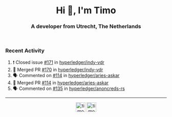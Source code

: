 <h1 align="center">Hi 👋, I'm Timo</h1>
<h3 align="center">A developer from Utrecht, The Netherlands</h3>
<br/>
<!-- https://github.com/rahuldkjain/github-profile-readme-generator --!>

<!--  <p align="left"><img src="https://github-readme-stats.vercel.app/api?username=timoglastra&show_icons=true&count_private=true&" alt="timoglastra" /></p> --!>

<!--
Github language stats
<p align="left"><img src="https://github-readme-stats.vercel.app/api/top-langs/?username=timoglastra&layout=compact" alt="timoglastra" /><p>
-->

<!-- Codestats language stats -->
<!-- <p align="left"><img src="https://codestats-readme.vercel.app/api/top-langs/?username=timoglastra&layout=compact&language_count=12" alt="timoglastra" /><p>    --!>
  
<h3>Recent Activity</h3>

<!--START_SECTION:activity-->
1. ❗️ Closed issue [#171](https://github.com/hyperledger/indy-vdr/issues/171) in [hyperledger/indy-vdr](https://github.com/hyperledger/indy-vdr)
2. 🎉 Merged PR [#170](https://github.com/hyperledger/indy-vdr/pull/170) in [hyperledger/indy-vdr](https://github.com/hyperledger/indy-vdr)
3. 🗣 Commented on [#114](https://github.com/hyperledger/aries-askar/issues/114) in [hyperledger/aries-askar](https://github.com/hyperledger/aries-askar)
4. 🎉 Merged PR [#114](https://github.com/hyperledger/aries-askar/pull/114) in [hyperledger/aries-askar](https://github.com/hyperledger/aries-askar)
5. 🗣 Commented on [#135](https://github.com/hyperledger/anoncreds-rs/issues/135) in [hyperledger/anoncreds-rs](https://github.com/hyperledger/anoncreds-rs)
<!--END_SECTION:activity-->

---

<p align="center">
<a href="https://twitter.com/timoglastra" target="blank"><img align="center" src="https://cdn.jsdelivr.net/npm/simple-icons@3.0.1/icons/twitter.svg" alt="timoglastra" height="30" width="30" /></a>
<a href="https://linkedin.com/in/timoglastra" target="blank"><img align="center" src="https://cdn.jsdelivr.net/npm/simple-icons@3.0.1/icons/linkedin.svg" alt="timoglastra" height="30" width="30" /></a>
</p>



